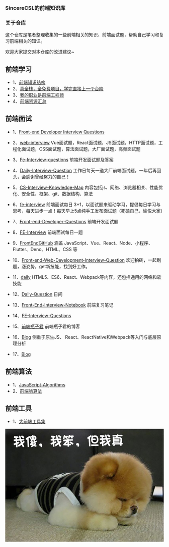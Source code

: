 ### SincereCSL的前端知识库

### 关于仓库

这个仓库是笔者整理收集的一些前端相关的知识、前端面试题，帮助自己学习和复习前端相关的知识。

欢迎大家提交对本仓库的改进建议~

## 前端学习

- 1、[前端知识结构](https://github.com/JacksonTian/fks) 
- 2、[真全栈，全免费项目，学完直接上一个台阶](https://github.com/KieSun/all-of-frontend) 
- 3、[我的职业是前端工程师](https://github.com/phodal/fe) 
- 4、[前端资源汇总](https://github.com/helloqingfeng/Awsome-Front-End-learning-resource) 

## 前端面试

- 1、[Front-end Developer Interview Questions](https://github.com/h5bp/Front-end-Developer-Interview-Questions)


- 2、[web-interview](https://github.com/febobo/web-interview) Vue面试题，React面试题，JS面试题，HTTP面试题，工程化面试题，CSS面试题，算法面试题，大厂面试题，高频面试题


- 3、[Fe-Interview-questions](https://github.com/HerbertKarajan/Fe-Interview-questions) 前端开发面试题及答案


- 4、[Daily-Interview-Question](https://github.com/Advanced-Frontend/Daily-Interview-Question) 工作日每天一道大厂前端面试题，一年后再回头，会感谢曾经努力的自己！


- 5、[CS-Interview-Knowledge-Map](https://github.com/InterviewMap/CS-Interview-Knowledge-Map) 内容包括js、网络、浏览器相关、性能优化、安全性、框架、git、数据结构、算法


- 6、[fe-interview](https://github.com/haizlin/fe-interview) 前端面试每日 3+1，以面试题来驱动学习，提倡每日学习与思考，每天进步一点！每天早上5点纯手工发布面试题（死磕自己，愉悦大家）


- 7、[Front-end-Developer-Questions](https://github.com/markyun/My-blog/tree/master/Front-end-Developer-Questions) 前端开发面试题


- 8、[FE-Interview](https://github.com/lgwebdream/FE-Interview) 前端面试每日一题


- 9、[FrontEndGitHub](https://github.com/FrontEndGitHub/FrontEndGitHub) 涵盖 JavaScript、Vue、React、Node、小程序、Flutter、Deno、HTML、CSS 等


- 10、[Front-end-Web-Development-Interview-Question](https://github.com/paddingme/Front-end-Web-Development-Interview-Question) 欢迎拍砖，一起刷题，涨姿势，get新技能，找到好工作。


- 11、[daily](https://github.com/pwstrick/daily) HTML5、ES6、React、Webpack等内容，还包括通用的网络和软技能


- 12、[Daily-Question](https://github.com/shfshanyue/Daily-Question) 日问


- 13、[Front-End-Interview-Notebook](https://github.com/CavsZhouyou/Front-End-Interview-Notebook) 前端复习笔记


- 14、[FE-Interview-Questions](https://github.com/poetries/FE-Interview-Questions)


- 15、[前端瓶子君](https://github.com/sisterAn/blog) 前端瓶子君的博客


- 16、[Blog](https://github.com/YvetteLau/Blog) 侧重于原生JS、 React、ReactNative和Webpack等入门与底层原理分析


- 17、[Blog](https://github.com/ljianshu/Blog)


## 前端算法

- 1、[JavaScript-Algorithms](https://github.com/sisterAn/JavaScript-Algorithms)
- 2、[前端啃算法](https://github.com/course-dasheng/fe-algorithm)

## 前端工具

- 1、[大前端工具集](https://github.com/nieweidong/fetool)

![](./images/lovely.jpg)



